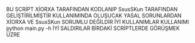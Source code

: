 BU SCRİPT XİORXA TARAFINDAN KODLANIP SsusSKun TARAFINDAN GELİŞTİRİLMİŞTİR KULLANIMINDA OLUŞUCAK YASAL SORUNLARDAN XİORXA VE SsusSKun SORUMLU DEĞİLDİR İYİ KULLANIMLAR KULLANIMI python main.py -h İYİ SALDIRILAR BİRDAKİ SCRİPTLERDE GÖRÜŞMEK ÜZRE